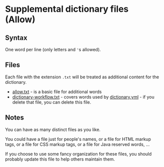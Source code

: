 # Supplemental dictionary files (Allow)

## Syntax

One word per line (only letters and `'`s allowed).

## Files

Each file with the extension `.txt` will be treated as additional content for the dictionary.

* [allow.txt](allow.txt) - is a basic file for additional words
* [dictionary-workflow.txt](dictionary-workflow.txt) - covers words used by [dictionary.yml](../../../workflows/dictionary.yml) - if you delete that file, you can delete this file.

## Notes

You can have as many distinct files as you like.

You could have a file just for people's names,
or a file for HTML markup tags,
or a file for CSS markup tags,
or a file for Java reserved words,
...

If you choose to use some fancy organization for these files, you should probably update this file to help others maintain them.

